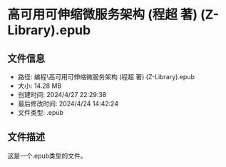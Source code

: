 ﻿# 高可用可伸缩微服务架构 (程超 著) (Z-Library).epub

## 文件信息
- 路径: 编程\高可用可伸缩微服务架构 (程超 著) (Z-Library).epub
- 大小: 14.28 MB
- 创建时间: 2024/4/27 22:29:38
- 最后修改时间: 2024/4/24 14:42:24
- 文件类型: .epub

## 文件描述
这是一个.epub类型的文件。

